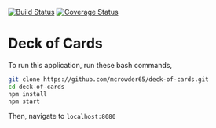 [![Build Status](https://travis-ci.org/mcrowder65/deck-of-cards.svg?branch=master)](https://travis-ci.org/mcrowder65/deck-of-cards)
[![Coverage Status](https://coveralls.io/repos/github/mcrowder65/deck-of-cards/badge.svg?branch=master)](https://coveralls.io/github/mcrowder65/deck-of-cards?branch=master)

# Deck of Cards

To run this application, run these bash commands,

```bash
git clone https://github.com/mcrowder65/deck-of-cards.git
cd deck-of-cards
npm install
npm start
```

Then, navigate to `localhost:8080`

